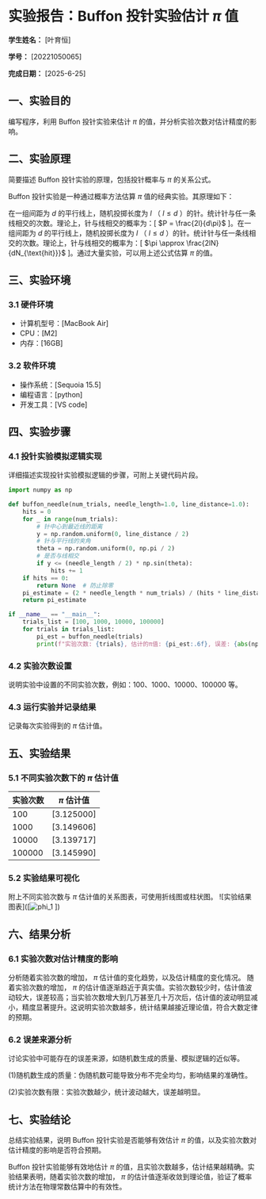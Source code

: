 
# 实验报告：Buffon 投针实验估计 $\pi$ 值

**学生姓名：** [叶育恒] 

**学号：** [20221050065] 

**完成日期：** [2025-6-25]

## 一、实验目的
编写程序，利用 Buffon 投针实验来估计 $\pi$ 的值，并分析实验次数对估计精度的影响。

## 二、实验原理
简要描述 Buffon 投针实验的原理，包括投针概率与 $\pi$ 的关系公式。

Buffon 投针实验是一种通过概率方法估算 $\pi$ 值的经典实验。其原理如下：

在一组间距为 $d$ 的平行线上，随机投掷长度为 $l$ （ $l \leq d$ ）的针。统计针与任一条线相交的次数。理论上，针与线相交的概率为：[ $P = \frac{2l}{d\pi}$ ]。在一组间距为 $d$ 的平行线上，随机投掷长度为 $l$ （ $l \leq d$ ）的针。统计针与任一条线相交的次数。理论上，针与线相交的概率为：[ $\pi \approx \frac{2lN}{dN_{\text{hit}}}$ ]。通过大量实验，可以用上述公式估算 $\pi$ 的值。

## 三、实验环境
### 3.1 硬件环境
- 计算机型号：[MacBook Air]
- CPU：[M2]
- 内存：[16GB]

### 3.2 软件环境
- 操作系统：[Sequoia 15.5]
- 编程语言：[python]
- 开发工具：[VS code]

## 四、实验步骤
### 4.1 投针实验模拟逻辑实现
详细描述实现投针实验模拟逻辑的步骤，可附上关键代码片段。
```python
import numpy as np

def buffon_needle(num_trials, needle_length=1.0, line_distance=1.0):
    hits = 0
    for _ in range(num_trials):
        # 针中心到最近线的距离
        y = np.random.uniform(0, line_distance / 2)
        # 针与平行线的夹角
        theta = np.random.uniform(0, np.pi / 2)
        # 是否与线相交
        if y <= (needle_length / 2) * np.sin(theta):
            hits += 1
    if hits == 0:
        return None  # 防止除零
    pi_estimate = (2 * needle_length * num_trials) / (hits * line_distance)
    return pi_estimate

if __name__ == "__main__":
    trials_list = [100, 1000, 10000, 100000]
    for trials in trials_list:
        pi_est = buffon_needle(trials)
        print(f"实验次数: {trials}, 估计的π值: {pi_est:.6f}, 误差: {abs(np.pi - pi_est):.6f}")
```

### 4.2 实验次数设置
说明实验中设置的不同实验次数，例如：100、1000、10000、100000 等。

### 4.3 运行实验并记录结果
记录每次实验得到的 $\pi$ 估计值。

## 五、实验结果
### 5.1 不同实验次数下的 $\pi$ 估计值
| 实验次数 | $\pi$ 估计值 |
|----------|---------------|
| 100      | [3.125000]  |
| 1000     | [3.149606]  |
| 10000    | [3.139717]  |
| 100000   | [3.145990]  |

### 5.2 实验结果可视化
附上不同实验次数与 $\pi$ 估计值的关系图表，可使用折线图或柱状图。
![实验结果图表]([![phi_1](https://github.com/user-attachments/assets/c82c6af6-24f5-43ce-a3f5-85830ec68ef3)
])



## 六、结果分析
### 6.1 实验次数对估计精度的影响
分析随着实验次数的增加， $\pi$ 估计值的变化趋势，以及估计精度的变化情况。
随着实验次数的增加， $\pi$ 的估计值逐渐趋近于真实值。实验次数较少时，估计值波动较大，误差较高；当实验次数增大到几万甚至几十万次后，估计值的波动明显减小，精度显著提升。这说明实验次数越多，统计结果越接近理论值，符合大数定律的预期。


### 6.2 误差来源分析
讨论实验中可能存在的误差来源，如随机数生成的质量、模拟逻辑的近似等。

(1)随机数生成的质量：伪随机数可能导致分布不完全均匀，影响结果的准确性。

(2)实验次数有限：实验次数越少，统计波动越大，误差越明显。

## 七、实验结论
总结实验结果，说明 Buffon 投针实验是否能够有效估计 $\pi$ 的值，以及实验次数对估计精度的影响是否符合预期。

Buffon 投针实验能够有效地估计 $\pi$ 的值，且实验次数越多，估计结果越精确。实验结果表明，随着实验次数的增加， $\pi$ 的估计值逐渐收敛到理论值，验证了概率统计方法在物理常数估算中的有效性。



        
